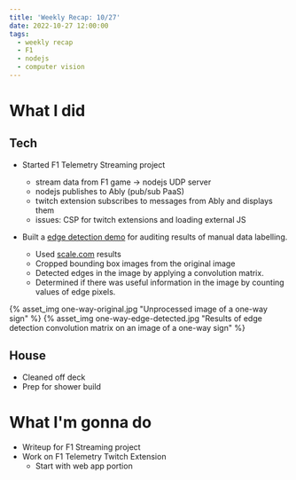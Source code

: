```yaml
---
title: 'Weekly Recap: 10/27'
date: 2022-10-27 12:00:00
tags:
  - weekly recap
  - F1
  - nodejs
  - computer vision
---
```


# What I did
## Tech
* Started F1 Telemetry Streaming project
    * stream data from F1 game -> nodejs UDP server
    * nodejs publishes to Ably (pub/sub PaaS)
    * twitch extension subscribes to messages from Ably and displays them
    * issues: CSP for twitch extensions and loading external JS

* Built a [edge detection demo](https://github.com/thomasphorton/edge-detection-audit) for auditing results of manual data labelling.
    * Used [scale.com](https://scale.com/image) results
    * Cropped bounding box images from the original image
    * Detected edges in the image by applying a convolution matrix.
    * Determined if there was useful information in the image by counting values of edge pixels.


{% asset_img one-way-original.jpg "Unprocessed image of a one-way sign" %}
{% asset_img one-way-edge-detected.jpg "Results of edge detection convolution matrix on an image of a one-way sign" %}

## House
* Cleaned off deck
* Prep for shower build

# What I'm gonna do
* Writeup for F1 Streaming project
* Work on F1 Telemetry Twitch Extension
    * Start with web app portion